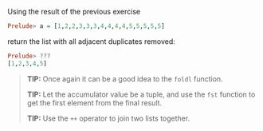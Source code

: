 Using the result of the previous exercise 

```haskell
Prelude> a = [1,2,2,3,3,3,4,4,4,4,5,5,5,5,5]
```

return the list with all adjacent duplicates removed:

```haskell
Prelude> ???
[1,2,3,4,5]
```

> **TIP:** Once again it can be a good idea to the `foldl` function.
>
> **TIP:** Let the accumulator value be a tuple, and use the `fst` function to get the first element from the final result.
>
> **TIP:** Use the `++` operator to join two lists together.

